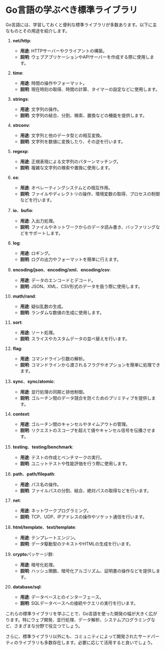 # Go言語の学ぶべき標準ライブラリ

Go言語には、学習しておくと便利な標準ライブラリが多数あります。以下に主なものとその用途を紹介します。

1. **net/http**:
   - **用途**: HTTPサーバーやクライアントの構築。
   - **説明**: ウェブアプリケーションやAPIサーバーを作成する際に使用します。

2. **time**:
   - **用途**: 時間の操作やフォーマット。
   - **説明**: 現在時刻の取得、時間の計算、タイマーの設定などに使用します。

3. **strings**:
   - **用途**: 文字列の操作。
   - **説明**: 文字列の結合、分割、検索、置換などの機能を提供します。

4. **strconv**:
   - **用途**: 文字列と他のデータ型との相互変換。
   - **説明**: 文字列を数値に変換したり、その逆を行います。

5. **regexp**:
   - **用途**: 正規表現による文字列のパターンマッチング。
   - **説明**: 複雑な文字列の検索や置換に使用します。

6. **os**:
   - **用途**: オペレーティングシステムとの相互作用。
   - **説明**: ファイルやディレクトリの操作、環境変数の取得、プロセスの制御などを行います。

7. **io**、**bufio**:
   - **用途**: 入出力処理。
   - **説明**: ファイルやネットワークからのデータ読み書き、バッファリングなどをサポートします。

8. **log**:
   - **用途**: ロギング。
   - **説明**: ログの出力やフォーマットを簡単に行えます。

9. **encoding/json**、**encoding/xml**、**encoding/csv**:
   - **用途**: データのエンコードとデコード。
   - **説明**: JSON、XML、CSV形式のデータを扱う際に使用します。

10. **math/rand**:
    - **用途**: 疑似乱数の生成。
    - **説明**: ランダムな数値の生成に使用します。

11. **sort**:
    - **用途**: ソート処理。
    - **説明**: スライスやカスタムデータの並べ替えを行います。

12. **flag**:
    - **用途**: コマンドライン引数の解析。
    - **説明**: コマンドラインから渡されるフラグやオプションを簡単に処理できます。

13. **sync**、**sync/atomic**:
    - **用途**: 並行処理の同期と排他制御。
    - **説明**: ゴルーチン間のデータ競合を防ぐためのプリミティブを提供します。

14. **context**:
    - **用途**: ゴルーチン間のキャンセルやタイムアウトの管理。
    - **説明**: リクエストのスコープを超えて値やキャンセル信号を伝播させます。

15. **testing**、**testing/benchmark**:
    - **用途**: テストの作成とベンチマークの実行。
    - **説明**: ユニットテストや性能評価を行う際に使用します。

16. **path**、**path/filepath**:
    - **用途**: パス名の操作。
    - **説明**: ファイルパスの分割、結合、絶対パスの取得などを行います。

17. **net**:
    - **用途**: ネットワークプログラミング。
    - **説明**: TCP、UDP、IPアドレスの操作やソケット通信を行います。

18. **html/template**、**text/template**:
    - **用途**: テンプレートエンジン。
    - **説明**: データ駆動型のテキストやHTMLの生成を行います。

19. **crypto**パッケージ群:
    - **用途**: 暗号化処理。
    - **説明**: ハッシュ関数、暗号化アルゴリズム、証明書の操作などを提供します。

20. **database/sql**:
    - **用途**: データベースとのインターフェース。
    - **説明**: SQLデータベースへの接続やクエリの実行を行います。

これらの標準ライブラリを学ぶことで、Go言語を使った開発の幅が大きく広がります。特にウェブ開発、並行処理、データ解析、システムプログラミングなど、さまざまな分野で役立つでしょう。

さらに、標準ライブラリ以外にも、コミュニティによって開発されたサードパーティのライブラリも多数存在します。必要に応じて活用すると良いでしょう。